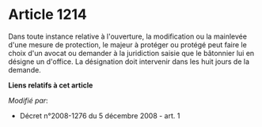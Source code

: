 # Article 1214

Dans toute instance relative à l'ouverture, la modification ou la mainlevée d'une mesure de protection, le majeur à protéger
ou protégé peut faire le choix d'un avocat ou demander à la juridiction saisie que le bâtonnier lui en désigne un d'office.
La désignation doit intervenir dans les huit jours de la demande.

**Liens relatifs à cet article**

_Modifié par_:

  - Décret n°2008-1276 du 5 décembre 2008 - art. 1
